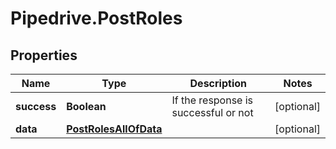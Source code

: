 # Pipedrive.PostRoles

## Properties

Name | Type | Description | Notes
------------ | ------------- | ------------- | -------------
**success** | **Boolean** | If the response is successful or not | [optional] 
**data** | [**PostRolesAllOfData**](PostRolesAllOfData.md) |  | [optional] 


